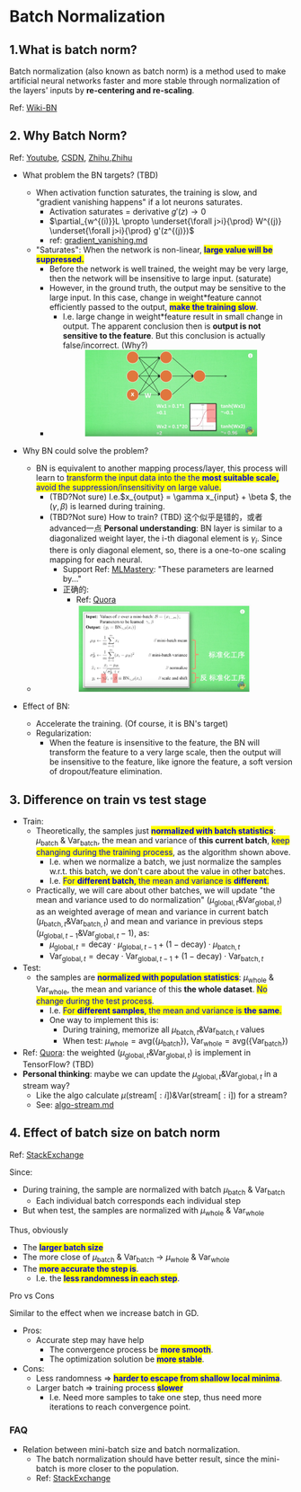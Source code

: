 # Batch Normalization

## 1.What is batch norm?

Batch normalization (also known as batch norm) is a method used to make artificial neural networks faster and more stable through normalization of the layers' inputs by **re-centering and re-scaling**.

Ref: [Wiki-BN](https://en.wikipedia.org/wiki/Batch_normalization)

## 2. Why Batch Norm?

Ref: [Youtube](https://www.youtube.com/watch?v=-5hESl-Lj-4), [CSDN](https://blog.csdn.net/u010698086/article/details/78045532), [Zhihu](https://zhuanlan.zhihu.com/p/24810318),[Zhihu](https://www.zhihu.com/question/38102762)


- What problem the BN targets? (TBD)
  - When activation function saturates, the training is slow, and "gradient vanishing happens" if a lot neurons saturates.
    - Activation saturates = derivative $g'(z)\to 0$
    - $\partial_{w^{(i)}}L \propto \underset{\forall j>i}{\prod} W^{(j)} \underset{\forall j>i}{\prod} g'(z^{(j)})$
    - ref: [gradient_vanishing.md](./gradient_vanishing.md)
  - "Saturates": When the network is non-linear, <mark style="background-color:yellow;"><font color="#0000dd">**large value will be suppressed.**</font></mark>
    - Before the network is well trained, the weight may be very large, then the network will be insensitive to large input. (saturate) 
    - However, in the ground truth, the output may be sensitive to the large input. In this case, change in weight*feature cannot efficiently passed to the output, <mark style="background-color:yellow;"><font color="#0000dd">**make the training slow**</font></mark>.
      - I.e. large change in weight*feature result in small change in output. The apparent conclusion then is **output is not sensitive to the feature**. But this conclusion is actually false/incorrect. (Why?)
    - <div  align="center"><img src=./techniques_asset/batch_normalization_fig_1.png style = "zoom:30%"></div> 

- Why BN could solve the problem? 
  - BN is equivalent to another mapping process/layer, this process will learn to <mark style="background-color:yellow;"><font color="#0000dd">transform the input data into the the **most suitable scale,** avoid the suppression/insensitivity on large value.</font></mark>
    - (TBD?Not sure) I.e.$x_{output} = \gamma x_{input} + \beta $, the $(\gamma, \beta)$ is learned during training.
    - (TBD?Not sure) How to train? (TBD) 这个似乎是错的，或者advanced一点 **Personal understanding**: BN layer is similar to a diagonalized weight layer, the i-th diagonal element is $\gamma_i$. Since there is only diagonal element, so, there is a one-to-one scaling mapping for each neural.
      - Support Ref: [MLMastery](https://machinelearningmastery.com/batch-normalization-for-training-of-deep-neural-networks): "These parameters are learned by..."
      - 正确的: 
        - Ref: [Quora](https://www.quora.com/How-does-batch-normalization-behave-differently-at-training-time-and-test-time)
  - <div  align="center"><img src=./techniques_asset/batch_normalization_fig_2.png style = "zoom:30%"></div> 
- Effect of BN:
  - Accelerate the training. (Of course, it is BN's target)
  - Regularization: 
    - When the feature is insensitive to the feature, the BN will transform the feature to a very large scale, then the output will be insensitive to the feature, like ignore the feature, a soft version of dropout/feature elimination.
  
  
  <!-- - Outliers: when the value is larger than the most suitable scale learned by BN, it will be suppressed by non-linearity of NN. Make the network robust. -->

## 3. Difference on train vs test stage

- Train: 
  - Theoretically, the samples just <mark style="background-color:yellow;"><font color="#0000dd">**normalized with batch statistics**</font></mark>: $\mu_{\text{batch}}$ & $\mathrm{Var}_{\text{batch}}$, the mean and variance of **this current batch**, <mark style="background-color:yellow;"><font color="#0000dd">keep changing during the training process</font></mark>, as the algorithm shown above.
    - I.e. when we normalize a batch, we just normalize the samples w.r.t. this batch, we don't care about the value in other batches.
    - I.e. <mark style="background-color:yellow;"><font color="#0000dd">For **different batch**, the mean and variance is **different**.</font></mark>
  - Practically, we will care about other batches, we will update "the mean and variance used to do normalization" ($\mu_{\text{global},t}$&$\mathrm{Var}_{\text{global}, t}$) as an weighted average of mean and variance in current batch ($\mu_{\text{batch},t}$&$\mathrm{Var}_{\text{batch}, t}$) and mean and variance in previous steps ($\mu_{\text{global},t-1}$&$\mathrm{Var}_{\text{global}, t}-1$), as:
    - $\mu_{\text{global},t} = \mathrm{decay}\cdot\mu_{\text{global},t-1} + (1-\mathrm{decay})\cdot\mu_{\text{batch},t}$
    - $\mathrm{Var}_{\text{global},t} = \mathrm{decay}\cdot\mathrm{Var}_{\text{global},t-1} + (1-\mathrm{decay})\cdot\mathrm{Var}_{\text{batch},t}$
- Test: 
  - the samples are <mark style="background-color:yellow;"><font color="#0000dd">**normalized with population statistics**</font></mark>: $\mu_{\text{whole}}$ & $\mathrm{Var}_{\text{whole}}$, the mean and variance of this **the whole dataset**. <mark style="background-color:yellow;"><font color="#0000dd">No change during the test process</font></mark>.
    - I.e. <mark style="background-color:yellow;"><font color="#0000dd">For **different samples**, the mean and variance is **the same**.</font></mark>
    - One way to implement this is:
      - During training, memorize all $\mu_{\text{batch},t}$&$\mathrm{Var}_{\text{batch},t}$ values
      - When test: $\mu_{\text{whole}} = \text{avg}(\{ \mu_{\text{batch}} \})$, $\mathrm{Var}_{\text{whole}} = \text{avg}(\{ \mathrm{Var}_{\text{batch}} \})$
- Ref: [Quora](https://www.quora.com/How-does-batch-normalization-behave-differently-at-training-time-and-test-time): the weighted ($\mu_{\text{global},t}$&$\mathrm{Var}_{\text{global}, t}$) is implement in TensorFlow? (TBD)
- **Personal thinking**: maybe we can update the $\mu_{\text{global},t}$&$\mathrm{Var}_{\text{global}, t}$ in a stream way?
  - Like the algo calculate $\mu(\text{stream}[:i])$&$\mathrm{Var(\text{stream}[:i])}$ for a stream?
  - See: [algo-stream.md](../../algorithm/stream.md)

## 4. Effect of batch size on batch norm

Ref: [StackExchange](https://datascience.stackexchange.com/questions/41873/batch-normalization-vs-batch-size)

Since:

- During training, the sample are normalized with batch $\mu_{\text{batch}}$ & $\mathrm{Var}_{\text{batch}}$
  - Each individual batch corresponds each individual step
- But when test, the samples are normalized with $\mu_{\text{whole}}$ & $\mathrm{Var}_{\text{whole}}$
  
Thus, obviously

- The  <mark style="background-color:yellow;"><font color="#0000dd">**larger batch size**</font></mark>
- The more close of $\mu_{\text{batch}}$ & $\mathrm{Var}_{\text{batch}}$  $\to$ $\mu_{\text{whole}}$ & $\mathrm{Var}_{\text{whole}}$
- The  <mark style="background-color:yellow;"><font color="#0000dd">**more accurate the step is**</font></mark>.
  - I.e. the  <mark style="background-color:yellow;"><font color="#0000dd">**less randomness in each step**</font></mark>.

Pro vs Cons

Similar to the effect when we increase batch in GD.

- Pros: 
  - Accurate step may have help
    - The convergence process be <mark style="background-color:yellow;"><font color="#0000dd">**more smooth**</font></mark>.
    - The optimization solution be <mark style="background-color:yellow;"><font color="#0000dd">**more stable**</font></mark>.
- Cons: 
  - Less randomness $\Rightarrow$ <mark style="background-color:yellow;"><font color="#0000dd">**harder to escape from shallow local minima**</font></mark>.
  - Larger batch $\Rightarrow$ training process <mark style="background-color:yellow;"><font color="#0000dd">**slower**</font></mark> 
    - I.e. Need more samples to take one step, thus need more iterations to reach convergence point.


### FAQ

- Relation between mini-batch size and batch normalization.
  - The batch normalization should have better result, since the mini-batch is more closer to the population.
  - Ref: [StackExchange](https://datascience.stackexchange.com/questions/41873/batch-normalization-vs-batch-size)